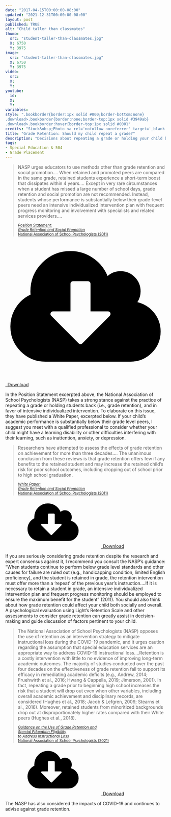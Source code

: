 ```yaml
---
date: "2017-04-15T00:00:00-08:00"
updated: "2021-12-31T00:00:00-08:00"
layout: post
published: TRUE
alt: "Child taller than classmates"
thumb:
  src: "student-taller-than-classmates.jpg"
  X: 6750
  Y: 3975
image:
  src: "student-taller-than-classmates.jpg"
  X: 6750
  Y: 3975
video:
  src: 
  X: 
  Y: 
youtube:
  id:
  X:
  Y:
variables:
style: ".bookborder{border:1px solid #000;border-bottom:none}
.download>.bookborder{border:none;border-top:1px solid #3949ab}
.download>.bookborder:hover{border-top:1px solid #000}"
credits: "Stock&nbsp;Photo <a rel='nofollow noreferrer' target='_blank' href='https://www.dreamstime.com/royalty-free-stock-photos-primary-school-children-cutting-out-shapes-image15539128'>&copy;</a>&nbsp;Monkey Business Images Ltd"
title: "Grade Retention: Should my child repeat a grade?"
description: "Decisions about repeating a grade or holding your child back should be made considering the research leading experts to caution against grade retention."
tags:
- Special Education & 504
- Grade Placement
---
```

<blockquote><div>
<p>NASP urges educators to use methods other than grade retention and social promotion&hellip;. When retained and promoted peers are compared in the same grade, retained students experience a short-term boost that dissipates within 4 years&hellip;. Except in very rare circumstances when a student has missed a large number of school days, grade retention and social promotion are not recommended. Instead, students whose performance is substantially below their grade-level peers need an intensive individualized intervention plan with frequent progress monitoring and involvement with specialists and related services providers&hellip;.</p>
<div class="citation"><small><a rel="nofollow noreferrer" target="_blank" href="https://www.nasponline.org/research-and-policy/professional-positions/position-statements" title="NASP Position Statements"><cite>Position&nbsp;Statement:<br>Grade&nbsp;Retention and&nbsp;Social&nbsp;Promotion</cite><br>National&nbsp;Association of&nbsp;School&nbsp;Psychologists&nbsp;(2011)</a></small></div>
</div></blockquote>
<div class="float right side">
	<a rel="nofollow" href="{{site.url}}/NASP-Position-Statement-on-Grade-Retention-and-Social-Promotion-2011.pdf">
		<amp-img alt="NASP Position Statement on Grade Retention and Social Promotion (2011)" width="414" height="582" src="{{site.cache}}/books/NASP-Position-Statement-on-Grade-Retention-and-Social-Promotion-2011.jpg" sizes="calc(8.625rem - 2px)" class="bookborder"></amp-img>
    </a>
    <a class="download" rel="nofollow" href="{{site.url}}/NASP-Position-Statement-on-Grade-Retention-and-Social-Promotion-2011.pdf" download="NASP-Position-Statement-on-Grade-Retention-and-Social-Promotion-2011.pdf">
		<div class="bookborder"><svg id="svg-download" class="fontawesome" xmlns="http://www.w3.org/2000/svg" viewBox="0 0 2048 1792"><path d="M1344 928q0-14-9-23t-23-9h-224v-352q0-13-9.5-22.5t-22.5-9.5h-192q-13 0-22.5 9.5t-9.5 22.5v352h-224q-13 0-22.5 9.5t-9.5 22.5q0 14 9 23l352 352q9 9 23 9t23-9l351-351q10-12 10-24zm640 224q0 159-112.5 271.5t-271.5 112.5h-1088q-185 0-316.5-131.5t-131.5-316.5q0-130 70-240t188-165q-2-30-2-43 0-212 150-362t362-150q156 0 285.5 87t188.5 231q71-62 166-62 106 0 181 75t75 181q0 76-41 138 130 31 213.5 135.5t83.5 238.5z"/></svg>&ensp;Download</div>
	</a>
</div>
<p>In the Position Statement excerpted above, the National Association of School Psychologists (NASP) takes a strong stance against the practice of repeating a grade or holding students back (i.e., grade retention), and in favor of intensive individualized intervention. To elaborate on this issue, they have published a White Paper, excerpted below. If your child’s academic performance is substantially below their grade level peers, I suggest you meet with a qualified professional to consider whether your child might have a learning disability or other difficulties interfering with their learning, such as inattention, anxiety, or depression.</p>
<blockquote><div>
<p>Researchers have attempted to assess the effects of grade retention on achievement for more than three decades&hellip;. The unanimous conclusion from these reviews is that grade retention offers few if any benefits to the retained student and may increase the retained child’s risk for poor school outcomes, including dropping out of school prior to high school graduation.</p>
<div class="citation"><small><a rel="nofollow noreferrer" target="_blank" href="https://www.nasponline.org/research-and-policy/professional-positions/white-papers" title="NASP White Papers"><cite>White&nbsp;Paper:<br>Grade&nbsp;Retention and&nbsp;Social&nbsp;Promotion</cite><br>National&nbsp;Association of&nbsp;School&nbsp;Psychologists&nbsp;(2011)</a></small></div>
</div></blockquote>
<div class="float right side">
	<a rel="nofollow" href="{{site.url}}/NASP-White-Paper-on-Grade-Retention-and-Social-Promotion-2011.pdf">
		<amp-img alt="NASP White Paper on Grade Retention and Social Promotion (2011)" width="414" height="598" src="{{site.cache}}/books/NASP-White-Paper-on-Grade-Retention-and-Social-Promotion-2011.jpg" sizes="calc(8.625rem - 2px)" class="bookborder"></amp-img>
    </a>
    <a class="download" rel="nofollow" href="{{site.url}}/NASP-White-Paper-on-Grade-Retention-and-Social-Promotion-2011.pdf" download="NASP-White-Paper-on-Grade-Retention-and-Social-Promotion-2011.pdf">
		<div class="bookborder"><svg class="fontawesome"><use xlink:href="#svg-download"/></svg>&ensp;Download</div>
	</a>
</div>
<p>If you are seriously considering grade retention despite the research and expert consensus against it, I recommend you consult the NASP’s guidance: “When students continue to perform below grade level standards and other causes for failure are ruled out (e.g., handicapping condition, limited English proficiency), and the student is retained in grade, the retention intervention must offer more than a ‘repeat’ of the previous year’s instruction.&hellip;If it is necessary to retain a student in grade, an intensive individualized intervention plan and frequent progress monitoring should be employed to ensure the maximum benefit for the student” (2011). You should also think about how grade retention could affect your child both socially and overall. A psychological evaluation using Light’s Retention Scale and other assessments to consider grade retention can greatly assist in decision-making and guide discussion of factors pertinent to your child.</p>
<blockquote><div>
<p>The National Association of School Psychologists (NASP) opposes the use of retention as an intervention strategy to mitigate instructional loss during the COVID-19 pandemic, and it urges caution regarding the assumption that special education services are an appropriate way to address COVID-19 instructional loss.&hellip;Retention is a costly intervention with little to no evidence of improving long-term academic outcomes. The majority of studies conducted over the past four decades on the effectiveness of grade retention fail to support its efficacy in remediating academic deficits (e.g., Andrew, 2014; Fruehwirth et al., 2016; Hwang & Cappella, 2019; Jimerson, 2001). In fact, repeating a grade prior to beginning high school increases the risk that a student will drop out even when other variables, including overall academic achievement and disciplinary records, are considered (Hughes et al., 2018; Jacob & Lefgren, 2009; Stearns et al., 2016). Moreover, retained students from minoritized backgrounds drop out at disproportionately higher rates compared with their White peers (Hughes et al., 2018).</p>
<div class="citation"><small><a rel="nofollow noreferrer" target="_blank" href="https://www.nasponline.org/resources-and-publications/resources-and-podcasts/covid-19-resource-center/return-to-school/guidance-on-the-use-of-grade-retention-and-special-education-eligibility-to-address-instructional-loss" title="NASP COVID-19 Resource Center"><cite>Guidance on the Use of Grade&nbsp;Retention and <br>Special Education Eligibility <br>to Address Instructional Loss</cite><br>National&nbsp;Association of&nbsp;School&nbsp;Psychologists&nbsp;(2021)</a></small></div>
</div></blockquote>
<div class="float right side">
	<a rel="nofollow" href="{{site.url}}/NASP-Guidance-on-Grade-Retention-and-Special-Education-2021.pdf">
		<amp-img alt="NASP Guidance on the Use of Grade Retention and Special Education Eligibility to Address Instructional Loss (2021)" width="414" height="572" src="{{site.cache}}/books/NASP-Guidance-on-Grade-Retention-and-Special-Education-2021.jpg" sizes="calc(8.625rem - 2px)" class="bookborder"></amp-img>
    </a>
    <a class="download" rel="nofollow" href="{{site.url}}/NASP-Guidance-on-Grade-Retention-and-Special-Education-2021.pdf" download="NASP-Guidance-on-Grade-Retention-and-Special-Education-2021.pdf">
		<div class="bookborder"><svg class="fontawesome"><use xlink:href="#svg-download"/></svg>&ensp;Download</div>
	</a>
</div>
<p>The NASP has also considered the impacts of COVID-19 and continues to advise against grade retention.</p><div class="clear"></div>